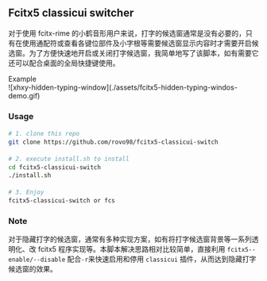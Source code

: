 
## Fcitx5 classicui switcher

对于使用 fcitx-rime 的小鹤音形用户来说，打字的候选窗通常是没有必要的，只有在使用通配符或查看各键位部件及小字根等需要候选窗显示内容时才需要开启候选窗。为了方便快速地开启或关闭打字候选窗，我简单地写了该脚本，如有需要它还可以配合桌面的全局快捷键使用。


<detail>
<summary>Example</summary>
![xhxy-hidden-typing-window](./assets/fcitx5-hidden-typing-windos-demo.gif)
</detail>

### Usage

```sh
# 1. clone this repo
git clone https://github.com/rovo98/fcitx5-classicui-switch

# 2. execute install.sh to install 
cd fcitx5-classicui-switch
./install.sh

# 3. Enjoy 
fcitx5-classicui-switch or fcs
```


### Note

对于隐藏打字的候选窗，通常有多种实现方案，如有将打字候选窗背景等一系列透明化、改 fcitx5 程序实现等。本脚本解决思路相对比较简单，直接利用 ``fcitx5--enable/--disable`` 配合``-r``来快速启用和停用 ``classicui`` 插件，从而达到隐藏打字候选窗的效果。

